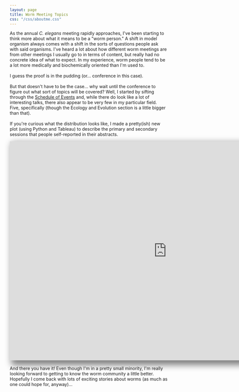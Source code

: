 ```yaml
---
layout: page
title: Worm Meeting Topics
css: "/css/aboutme.css"
---
```


<div id="aboutme-section">


<p class="about-text">

As the annual <i>C. elegans</i> meeting rapidly approaches, I've been starting to think more about what it means to be a "worm person." A shift in model organism always comes with a shift in the sorts of questions people ask with said organisms. I've heard a lot about how different worm meetings are from other meetings I usually go to in terms of content, but really had no concrete idea of what to expect.  In my experience, worm people tend to be a lot more medically and biochemically oriented than I'm used to. 
<br><br>
I guess the proof is in the pudding (or... conference in this case).
<br><br>
But that doesn't have to be the case... why wait until the conference to figure out what sort of topics will be covered? Well, I started by sifting through the [Schedule of Events](http://www.genetics-gsa.org/celegans/2017/cgi-bin/celegans17soe.pl) and, while there do look like a lot of interesting talks, there also appear to be very few in my particular field. Five, specifically (though the Ecology and Evolution section is a little bigger than that). 
<br><br>
If you're curious what the distribution looks like, I made a pretty(ish) new plot (using Python and Tableau) to describe the primary and secondary sessions that people self-reported in their abstracts. <br>
<iframe src="https://public.tableau.com/profile/nick.testa#!/vizhome/C_elegansConference2017-Topics/NumberofSessionsperTopic?publish=yes&:showVizHome=no&:embed=true" style="width:1000px; height:700px; box-shadow:10px 10px 20px 5px gray; border-style:hidden; text-align: center"></iframe>
<br><br>
And there you have it! Even though I'm in a pretty small minority, I'm really looking forward to getting to know the worm community a little better. Hopefully I come back with lots of exciting stories about worms (as much as one could hope for, anyway)... 
</p>
